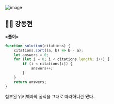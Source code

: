 ![image](https://user-images.githubusercontent.com/97653052/159161301-55c02fb9-20ec-4794-9666-c6a9b6cb80e5.png)
## 🙎‍♂️ 강동현
**<풀이>**
```javascript
function solution(citations) {
    citations.sort((a, b) => b - a);
    let answers = 0;
    for (let i = 0; i < citations.length; i++) {
        if (i < citations[i]) {
            answers++;
        }
    }
    return answers;
}
```
첨부된 위키백과의 공식을 그대로 따라하니깐 됐다..
